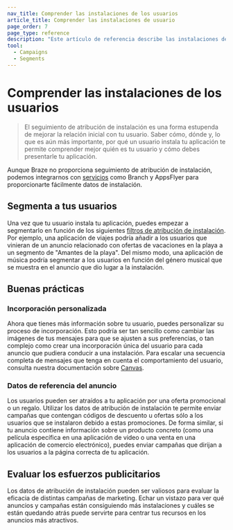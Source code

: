 ```yaml
---
nav_title: Comprender las instalaciones de los usuarios
article_title: Comprender las instalaciones de usuario 
page_order: 7
page_type: reference
description: "Este artículo de referencia describe las instalaciones de usuarios (seguimiento de atribución de instalación) y las distintas formas de aplicar esta información en tu campaña."
tool:
  - Campaigns
  - Segments
---
```


# Comprender las instalaciones de los usuarios

> El seguimiento de atribución de instalación es una forma estupenda de mejorar la relación inicial con tu usuario. Saber cómo, dónde y, lo que es aún más importante, por qué un usuario instala tu aplicación te permite comprender mejor quién es tu usuario y cómo debes presentarle tu aplicación. 

Aunque Braze no proporciona seguimiento de atribución de instalación, podemos integrarnos con [servicios]({{site.baseurl}}/partners/message_orchestration/) como Branch y AppsFlyer para proporcionarte fácilmente datos de instalación.

## Segmenta a tus usuarios

Una vez que tu usuario instala tu aplicación, puedes empezar a segmentarlo en función de los siguientes [filtros de atribución de instalación]({{site.baseurl}}/user_guide/engagement_tools/segments/segmentation_filters/#install-attribution). Por ejemplo, una aplicación de viajes podría añadir a los usuarios que vinieran de un anuncio relacionado con ofertas de vacaciones en la playa a un segmento de "Amantes de la playa". Del mismo modo, una aplicación de música podría segmentar a los usuarios en función del género musical que se muestra en el anuncio que dio lugar a la instalación.

## Buenas prácticas

### Incorporación personalizada

Ahora que tienes más información sobre tu usuario, puedes personalizar su proceso de incorporación. Esto podría ser tan sencillo como cambiar las imágenes de tus mensajes para que se ajusten a sus preferencias, o tan complejo como crear una incorporación única del usuario para cada anuncio que pudiera conducir a una instalación. Para escalar una secuencia completa de mensajes que tenga en cuenta el comportamiento del usuario, consulta nuestra documentación sobre [Canvas]({{site.baseurl}}/developer_guide/rest_api/messaging/#canvas).

### Datos de referencia del anuncio

Los usuarios pueden ser atraídos a tu aplicación por una oferta promocional o un regalo. Utilizar los datos de atribución de instalación te permite enviar campañas que contengan códigos de descuento u ofertas sólo a los usuarios que se instalaron debido a estas promociones. De forma similar, si tu anuncio contiene información sobre un producto concreto (como una película específica en una aplicación de video o una venta en una aplicación de comercio electrónico), puedes enviar campañas que dirijan a los usuarios a la página correcta de tu aplicación.

## Evaluar los esfuerzos publicitarios

Los datos de atribución de instalación pueden ser valiosos para evaluar la eficacia de distintas campañas de marketing. Echar un vistazo para ver qué anuncios y campañas están consiguiendo más instalaciones y cuáles se están quedando atrás puede servirte para centrar tus recursos en los anuncios más atractivos.

